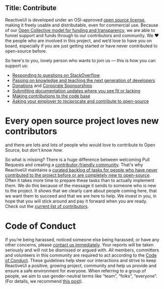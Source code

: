 Title: Contribute
---

ReactiveUI is developed under an OSI-approved <a href="/license">open source license</a>, making it freely usable and distributable, even for commercial use. Because of our <a href="/donate">Open Collective model for funding and transparency</a>, we are able to funnel support and funds through to our contributors and community. We ❤ the people who are involved in this project, and we’d love to have you on board, especially if you are just getting started or have never contributed to open-source before.

So here's to you, lovely person who wants to join us — this is how you can support us:
<ul>
    <li>
        <a href="https://stackoverflow.com/questions/tagged/reactiveui" target="_blank">Responding to questions on StackOverflow</a>
    </li>
    <li>
        <a href="http://ericsink.com/entries/dont_use_rxui.html" target="_blank">Passing on knowledge and teaching the next generation of developers</a>
    </li>
    <li>
        <a href="/donate" target="_blank">Donations</a> and <a href="Sponsorship" target="_blank">Corporate Sponsorships</a>
    </li>
    <li>
        <a href="/docs" target="_blank">Submitting documentation updates where you see fit or lacking</a>
    </li>
    <li>
        <a href="https://github.com/reactiveui/ReactiveUI">Making contributions to the code base</a>
    </li>
    <li>
        <a href="https://github.com/github/balanced-employee-ip-agreement" target="_blank">Asking your employer to reciprocate and contribute to open-source</a>
    </li>
</ul>

# Every open source project loves new contributors
and there are lots and lots of people who would love to contribute to Open Source, but <i>don't know how</i>.

So what is missing? There is a huge difference between welcoming Pull Requests and creating a <a href="https://lwn.net/Articles/688542/" target="_blank">contributor-friendly community</a>. That's why ReactiveUI maintains a <a href="/dashboard" target="_blank">curated backlog of tasks for people who have never contributed to the project before or are completely new to open-source</a>. Often it takes more time to prepare these tasks than to actually implement them. We do this because of the message it sends to someone who is new to the project. It shows that we clearly care about people coming here, that we want them to succeed and that we are here to help. We invest in you, in hope that you will stick around and pay it forward when you are ready. Check out the <a href="/docs/thanks">current list of contributors</a>.

# Code of Conduct
If you’re being harassed, noticed someone else being harassed, or have any other concerns, please <a href="mailto:hello@reactiveui.net">contact us immediately</a>. Your reports will be taken seriously and will not be dismissed or argued with. All members, committers and volunteers in this community are required to act according to the <a href="CodeOfConduct">Code of Conduct</a>. These guidelines help steer our interactions and strive to keep ReactiveUI a positive, growing project, community and help us provide and ensure a safe environment for everyone. When referring to a group of people, we aim to use gender-neutral terms like “team”, “folks”, “everyone”. (For details, we recommend <a href="https://modelviewculture.com/pieces/gendered-language-feature-or-bug-in-software-documentation" target="_blank">this post</a>).
